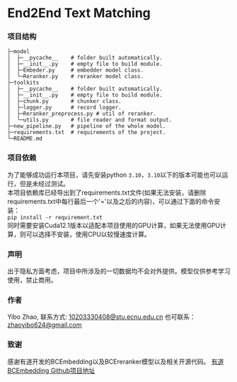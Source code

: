 # End2End Text Matching
### 项目结构
```
├─model
│  ├─__pycache__    # folder built automatically.
│  ├─__init__.py    # empty file to build module.
│  ├─Embeder.py     # embedder model class.
│  └─Reranker.py    # reranker model class.
├─toolkits
│  ├─__pycache__    # folder built automatically.
│  ├─__init__.py    # empty file to build module.
│  ├─chunk.py       # chunker class.
│  ├─logger.py      # record logger.
│  ├─Reranker_preprocess.py # util of reranker.
│  └─utils.py       # file reader and format output.
├─new_pipeline.py   # pipeline of the whole model.
├─requirements.txt  # requirements of the project.
└─README.md
```
### 项目依赖
为了能够成功运行本项目，请先安装python `3.10`，`3.10`以下的版本可能也可以运行，但是未经过测试。<br>
本项目依赖库已经导出到了requirements.txt文件(如果无法安装，请删除requirements.txt中每行最后一个'='以及之后的内容)，可以通过下面的命令安装：<br>
`pip install -r requirement.txt`<br>
同时需要安装Cuda12.1版本以适配本项目使用的GPU计算，如果无法使用GPU计算，则可以选择不安装，使用CPU以较慢速度计算。
### 声明
出于隐私方面考虑，项目中所涉及的一切数据均不会对外提供。模型仅供参考学习使用，禁止商用。
### 作者
Yibo Zhao, 联系方式: 10203330408@stu.ecnu.edu.cn
也可联系：zhaoyibo624@gmail.com
### 致谢
感谢有道开发的BCEmbedding以及BCEreranker模型以及相关开源代码。
[有道BCEmbedding Github项目地址](https://github.com/netease-youdao/BCEmbedding)
